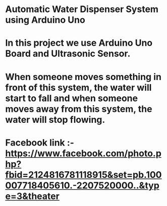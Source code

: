 # Automatic Water Dispenser System using Arduino Uno
# In this project we use Arduino Uno Board and Ultrasonic Sensor.
# When someone moves something in front of this system, the water will start to fall and when someone moves away from this system, the water will stop flowing.

# Facebook link :- https://www.facebook.com/photo.php?fbid=2124816781118915&set=pb.100007718405610.-2207520000..&type=3&theater
